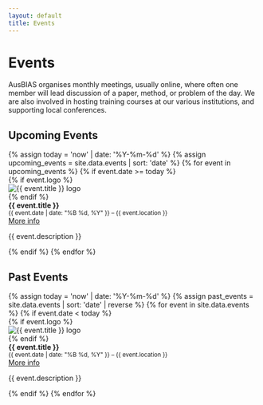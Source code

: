 ```yaml
---
layout: default
title: Events
---
```

# Events

AusBIAS organises monthly meetings, usually online, where often one member will lead discussion of a paper, method, or problem of the day. We are also involved in hosting training courses at our various institutions, and supporting local conferences.
<h2>Upcoming Events</h2>


<div class="events-list">
  {% assign today = 'now' | date: '%Y-%m-%d' %}
  {% assign upcoming_events = site.data.events | sort: 'date' %}
  {% for event in upcoming_events %}
    {% if event.date >= today %}
      <div class="event-item">
        {% if event.logo %}
          <div class="event-logo">
            <img src="{{ event.logo | relative_url }}" alt="{{ event.title }} logo">
          </div>
        {% endif %}
        <div class="event-info">
          <strong>{{ event.title }}</strong><br>
          <small>{{ event.date | date: "%B %d, %Y" }} – {{ event.location }}</small><br>
          <a href="{{ event.url }}" target="_blank">More info</a>
          <p>{{ event.description }}</p>
        </div>
      </div>
    {% endif %}
  {% endfor %}
</div>

<h2>Past Events</h2>

<div class="events-list">
  {% assign today = 'now' | date: '%Y-%m-%d' %}
  {% assign past_events = site.data.events | sort: 'date' | reverse %}
  {% for event in site.data.events %}
    {% if event.date < today %}
    <div class="event-item">
        {% if event.logo %}
          <div class="event-logo">
            <img src="{{ event.logo | relative_url }}" alt="{{ event.title }} logo">
          </div>
        {% endif %}
        <div class="event-info">
          <strong>{{ event.title }}</strong><br>
          <small>{{ event.date | date: "%B %d, %Y" }} – {{ event.location }}</small><br>
          <a href="{{ event.url }}" target="_blank">More info</a>
          <p>{{ event.description }}</p>
        </div>
      </div>
  {% endif %}
{% endfor %}
</div>
